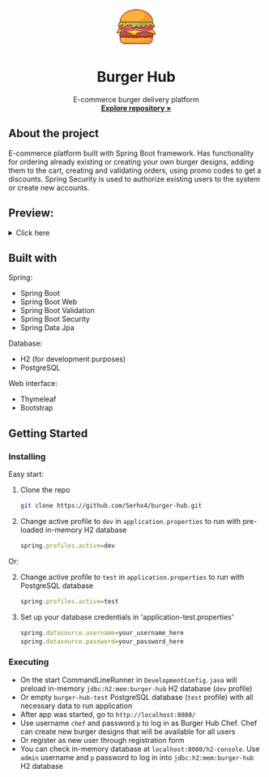 <br />
<div align="center">
  <a href="https://github.com/Serhx4/burger-hub">
    <img src="https://github.com/Serhx4/burger-hub/blob/master/src/main/resources/static/image/logo/burger.png" alt="Logo" width="80" height="80">
  </a>
  
  <h1 align="center">Burger Hub</h1>

  <p align="center">
    E-commerce burger delivery platform
    <br />
    <a href="https://github.com/Serhx4/burger-hub"><strong>Explore repository »</strong></a>
  </p>
</div>

## About the project

E-commerce platform built with Spring Boot framework.
Has functionality for ordering already existing or creating your own burger designs, adding them to the cart, creating and validating orders, using promo codes to get a discounts.
Spring Security is used to authorize existing users to the system or create new accounts.

## Preview:
<details>
<summary>Click here</summary>

### Main menu:

![menu_screenshot](https://user-images.githubusercontent.com/111274705/203516536-cdf5b0cc-889e-49e2-b258-e70c978d9839.png)

### Product page:

![product_screenshot](https://user-images.githubusercontent.com/111274705/203516658-690ae279-c1b9-4c37-a950-200f9b2bc0e2.png)

### Login page:

![login_screenshot](https://user-images.githubusercontent.com/111274705/203516797-72d71b18-1844-4aa0-be4b-c26a0bc8d35d.png)

### Burger design page:

![design_screenshot](https://user-images.githubusercontent.com/111274705/203516881-5c6ae5b8-d5fa-4f3b-bc2e-f9e2014248c9.png)

### Cart:

![cart_screenshot](https://user-images.githubusercontent.com/111274705/203516984-7eb0dddd-cbf7-4288-97b3-ce3fe3b7ef66.png)

### Checkout order:
![checkout_screenshot](https://user-images.githubusercontent.com/111274705/203517049-abd0aa22-61ef-484a-a603-b77e93ff63d4.png)

### Orders list:

![orders_screenshot](https://user-images.githubusercontent.com/111274705/203517193-21fc16ce-aad2-4044-b0e5-301ab547c8fa.png)

</details>

## Built with
Spring:
* Spring Boot
* Spring Boot Web
* Spring Boot Validation
* Spring Boot Security
* Spring Data Jpa

Database:
* H2  (for development purposes)
* PostgreSQL

Web interface:
* Thymeleaf
* Bootstrap

## Getting Started

### Installing
Easy start:

1. Clone the repo
   ```sh
   git clone https://github.com/Serhx4/burger-hub.git
   ```
2. Change active profile to `dev` in `application.properties` to run with pre-loaded in-memory H2 database
   ```js
   spring.profiles.active=dev
   ```
Or:

2. Change active profile to `test` in `application.properties` to run with PostgreSQL database
   ```js
   spring.profiles.active=test
   ```
3. Set up your database credentials in 'application-test.properties'
    ```js
    spring.datasource.username=your_username_here
    spring.datasource.password=your_password_here
   ```
   
### Executing
* On the start CommandLineRunner in `DevelopmentConfig.java` will preload in-memory `jdbc:h2:mem:burger-hub` H2 database (`dev` profile)
* Or empty `burger-hub-test` PostgreSQL database (`test` profile) with all necessary data to run application
* After app was started, go to `http://localhost:8080/`
* Use username `chef` and password `p` to log in as Burger Hub Chef. Chef can create new burger designs that will be available for all users
* Or register as new user through registration form
* You can check in-memory database at `localhost:8080/h2-console`. Use `admin` username and `p` password to log in into `jdbc:h2:mem:burger-hub` H2 database
